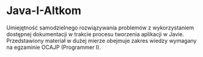 # Java-I-Altkom
Umiejętność samodzielnego rozwiązywania problemów z wykorzystaniem dostępnej dokumentacji w trakcie procesu tworzenia aplikacji w Javie. Przedstawiony materiał w dużej mierze obejmuje zakres wiedzy wymagany na egzaminie OCAJP (Programmer I).

